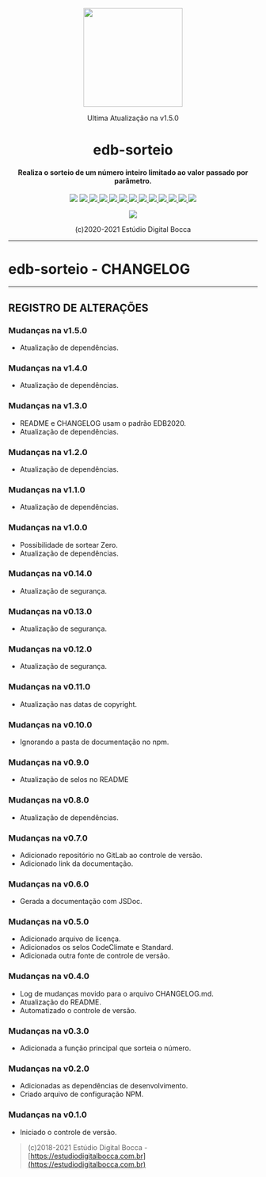 <p align="center">
  <img src="https://estudiodigitalbocca.com.br/edb-logo.svg" width="200px">
  <p align="center">Ultima Atualização na v1.5.0</p>
  <h1 align="center">edb-sorteio</h1>
  <h4 align="center">
    Realiza o sorteio de um número inteiro limitado ao valor passado por parâmetro.
  </h4>
  <p align="center">
    <img src="https://badgen.net/badge/version/v1.5.0/orange">
    <a href="https://codeclimate.com/github/digitalbocca/edb-sorteio/maintainability">
      <img src="https://api.codeclimate.com/v1/badges/bfe807ff929ff634540c/maintainability">
    </a>
    <a href="https://standardjs.com">
      <img src="https://badgen.net/badge/code%20style/standard/yellow">
    </a>
    <a href="https://www.npmjs.com/package/edb-sorteio">
      <img src="https://badgen.net/npm/v/edb-sorteio">
    </a>
    <a href="https://www.npmjs.com/package/edb-sorteio">
      <img src="https://badgen.net/npm/license/edb-sorteio">
    </a>
    <a href="https://www.npmjs.com/package/edb-sorteio">
      <img src="https://badgen.net/npm/dt/edb-sorteio">
    </a>
    <a href="https://github.com/digitalbocca/edb-sorteio">
      <img src="https://badgen.net/github/tag/digitalbocca/edb-sorteio">
    </a>
    <a href="https://www.npmjs.com/package/edb-sorteio">
      <img src="https://badgen.net/david/dep/digitalbocca/edb-sorteio">
    </a>
    <a href="https://www.npmjs.com/package/edb-sorteio">
      <img src="https://badgen.net/david/dev/digitalbocca/edb-sorteio">
    </a>
    <a href="https://www.npmjs.com/package/edb-sorteio">
      <img src="https://badgen.net/packagephobia/install/edb-sorteio">
    </a>
    <a href="https://www.npmjs.com/package/edb-sorteio">
      <img src="https://badgen.net/packagephobia/publish/edb-sorteio">
    </a>
    <a href="https://www.npmjs.com/package/edb-sorteio">
      <img src="https://badgen.net/bundlephobia/min/edb-sorteio">
    </a>
    <a href="https://www.npmjs.com/package/edb-sorteio">
      <img src="https://badgen.net/bundlephobia/minzip/edb-sorteio">
    </a>
  </p>
  <p align="center">
    <a href="https://github.com/standard/standard">
      <img src="https://cdn.rawgit.com/standard/standard/master/badge.svg">
    </a>
  </p>
  <p align="center">(c)2020-2021 Estúdio Digital Bocca</p>
</p>

---

# edb-sorteio - CHANGELOG

---

## REGISTRO DE ALTERAÇÕES

### Mudanças na v1.5.0

- Atualização de dependências.

### Mudanças na v1.4.0

- Atualização de dependências.

### Mudanças na v1.3.0

- README e CHANGELOG usam o padrão EDB2020.
- Atualização de dependências.

### Mudanças na v1.2.0

- Atualização de dependências.

### Mudanças na v1.1.0

- Atualização de dependências.

### Mudanças na v1.0.0

- Possibilidade de sortear Zero.
- Atualização de dependências.

### Mudanças na v0.14.0

- Atualização de segurança.

### Mudanças na v0.13.0

- Atualização de segurança.

### Mudanças na v0.12.0

- Atualização de segurança.

### Mudanças na v0.11.0

- Atualização nas datas de copyright.

### Mudanças na v0.10.0

- Ignorando a pasta de documentação no npm.

### Mudanças na v0.9.0

- Atualização de selos no README

### Mudanças na v0.8.0

- Atualização de dependências.

### Mudanças na v0.7.0

- Adicionado repositório no GitLab ao controle de versão.
- Adicionado link da documentação.

### Mudanças na v0.6.0

- Gerada a documentação com JSDoc.

### Mudanças na v0.5.0

- Adicionado arquivo de licença.
- Adicionados os selos CodeClimate e Standard.
- Adicionada outra fonte de controle de versão.

### Mudanças na v0.4.0

- Log de mudanças movido para o arquivo CHANGELOG.md.
- Atualização do README.
- Automatizado o controle de versão.

### Mudanças na v0.3.0

- Adicionada a função principal que sorteia o número.

### Mudanças na v0.2.0

- Adicionadas as dependências de desenvolvimento.
- Criado arquivo de configuração NPM.

### Mudanças na v0.1.0

- Iniciado o controle de versão.

> (c)2018-2021 Estúdio Digital Bocca - [https://estudiodigitalbocca.com.br](https://estudiodigitalbocca.com.br)
